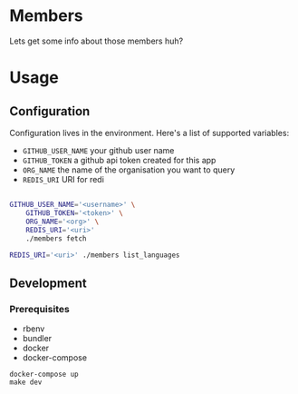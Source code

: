 # Members

Lets get some info about those members huh?

# Usage

## Configuration

Configuration lives in the environment. Here's a list of supported variables:

- `GITHUB_USER_NAME` your github user name
- `GITHUB_TOKEN` a github api token created for this app
- `ORG_NAME` the name of the organisation you want to query
- `REDIS_URI` URI for redi

##

```bash
GITHUB_USER_NAME='<username>' \
    GITHUB_TOKEN='<token>' \
    ORG_NAME='<org>' \
    REDIS_URI='<uri>'
    ./members fetch

REDIS_URI='<uri>' ./members list_languages
```

## Development

### Prerequisites

* rbenv 
* bundler
* docker
* docker-compose

```
docker-compose up
make dev
```
